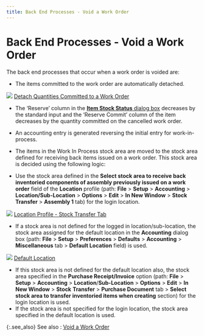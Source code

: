 ```yaml
---
title: Back End Processes - Void a Work Order
---
```


# Back End Processes - Void a Work Order


The back end processes that occur when a work order is voided are:

- The items committed  to the work order are automatically detached.



![]({{site.ba_baseurl}}/img/lens.gif) [Detach  Quantities Committed to a Work Order]({{site.ba_baseurl}}/prod-asm/detach-cmt-qty/detaching_quantities_committed_from_the_work_order_building_assemblies.html)

- The ‘Reserve’  column in the [**Item Stock Status** dialog box]({{site.mi_chm}}/misc/the_item_stock_status_dialog_box.html) decreases  by the standard input and the ‘Reserve Commit’  column of the item decreases by the quantity committed on the cancelled  work order.
- An accounting  entry is generated reversing the initial entry for work-in-process.
- The items in  the Work In Process stock area are moved to the stock area defined for  receiving back items issued on a work order. This stock area is decided  using the following logic:


- Use the stock area  defined in the **Select stock area to receive 
 back inventoried components of assembly previously issued on a work order**  field of the **Location** profile  (path: **File** > **Setup**  > **Accounting** > **Location/Sub-Location**  > **Options** > **Edit**  > **In New Window** > **Stock Transfer** > **Assembly 
 1** tab) for the login  location.



![]({{site.ba_baseurl}}/img/lens.gif) [Location  Profile - Stock Transfer Tab]({{site.sc_chm}}/options/locations-and-sub-locations/set-up-locations/the_location_profile_stock_transfer.html)

- If a stock area is  not defined for the logged in location/sub-location, the stock area assigned  for the default location in the **Accounting**  dialog box (path: **File** > **Setup** > **Preferences**  > **Defaults** > **Accounting**  > **Miscellaneous** tab > **Default Location** field) is used.



![]({{site.ba_baseurl}}/img/lens.gif) [Default  Location]({{site.sc_chm}}/misc/default_location.html)

- If this stock area  is not defined for the default location also, the stock area specified  in the **Purchase Receipt/Invoice** option  (path: **File** > **Setup**  > **Accounting** > **Location**/**Sub-Location** > **Options**  > **Edit** > **In 
 New Window** > **Stock** **Transfer** > **Purchase 
 Document** tab > **Select stock 
 area to transfer inventoried items when creating** section) for the  login location  is used.
- If the stock area  is not specified for the login  location, the stock area specified in the default location is used.



{:.see_also}
See also
: [Void a Work Order]({{site.ba_baseurl}}/prod-asm/voiding-a-work-order/void_a_work_order.html)
